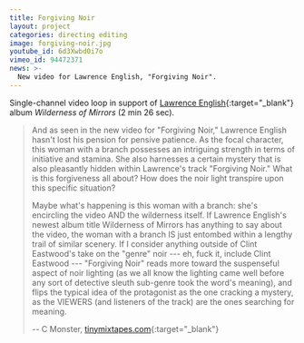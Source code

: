 ```yaml
---
title: Forgiving Noir
layout: project
categories: directing editing
image: forgiving-noir.jpg
youtube_id: 6d3Xwbd0i7o
vimeo_id: 94472371
news: >-
  New video for Lawrence English, "Forgiving Noir".
---
```


Single-channel video loop in support of
[Lawrence English][lpe]{:target="_blank"} album _Wilderness of Mirrors_
(2 min 26 sec).

> And as seen in the new video for "Forgiving Noir," Lawrence English hasn't
> lost his pension for pensive patience. As the focal character, this woman
> with a branch possesses an intriguing strength in terms of initiative and
> stamina.  She also harnesses a certain mystery that is also pleasantly hidden
> within Lawrence's track "Forgiving Noir." What is this forgiveness all about?
> How does the noir light transpire upon this specific situation?
>
> Maybe what's happening is this woman with a branch: she's encircling the
> video AND the wilderness itself. If Lawrence English's newest album title
> Wilderness of Mirrors has anything to say about the video, the woman with a
> branch IS just entombed within a lengthy trail of similar scenery. If I
> consider anything outside of Clint Eastwood's take on the "genre" noir ---
> eh, fuck it, include Clint Eastwood --- "Forgiving Noir" reads more toward
> the suspenseful aspect of noir lighting (as we all know the lighting came
> well before any sort of detective sleuth sub-genre took the word's meaning),
> and flips the typical idea of the protagonist as the one cracking a mystery,
> as the VIEWERS (and listeners of the track) are the ones searching for
> meaning.
>
> -- C Monster, [tinymixtapes.com][tmt]{:target="_blank"}

[tmt]: http://www.tinymixtapes.com/chocolate-grinder/premiere-lawrence-english-forgiving-noir
[lpe]: http://www.lawrenceenglish.com
